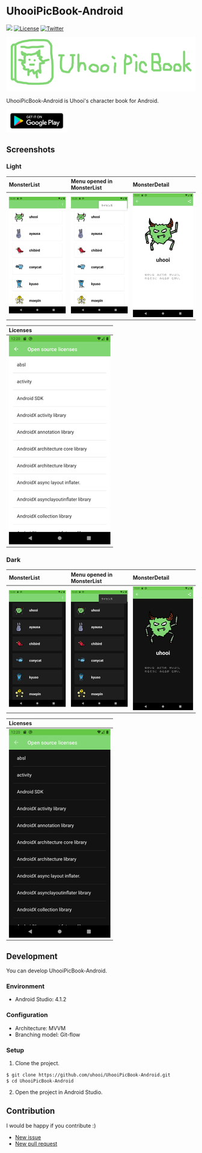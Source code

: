 # UhooiPicBook-Android

[![](https://github.com/uhooi/UhooiPicBook-Android/workflows/CI/badge.svg)](https://github.com/uhooi/UhooiPicBook-Android/actions?query=workflow%3ACI)
[![License](https://img.shields.io/github/license/uhooi/UhooiPicBook-Android)](https://github.com/uhooi/UhooiPicBook-Android/blob/master/LICENSE)
[![Twitter](https://img.shields.io/twitter/url?style=social&url=https%3A%2F%2Ftwitter.com%2Fthe_uhooi)](https://twitter.com/the_uhooi)

![Logo](./docs/logo.png)

UhooiPicBook-Android is Uhooi's character book for Android.

[<img src="./docs/google-play-badge.png" width="161.5">](https://play.google.com/store/apps/details?id=com.theuhooi.uhooipicbook)

## Screenshots

### Light

|MonsterList|Menu opened in MonsterList|MonsterDetail|
|:--|:--|:--|
|<img src="./docs/screenshots/pixel3a/light/monster_list.png" width="270">|<img src="./docs/screenshots/pixel3a/light/menu_opened_in_monster_list.png" width="270">|<img src="./docs/screenshots/pixel3a/light/monster_detail.png" width="270">|

|Licenses|
|:--|
|<img src="./docs/screenshots/pixel3a/light/oss_licenses_menu.png" width="270">|

### Dark

|MonsterList|Menu opened in MonsterList|MonsterDetail|
|:--|:--|:--|
|<img src="./docs/screenshots/pixel3a/dark/monster_list.png" width="270">|<img src="./docs/screenshots/pixel3a/dark/menu_opened_in_monster_list.png" width="270">|<img src="./docs/screenshots/pixel3a/dark/monster_detail.png" width="270">|

|Licenses|
|:--|
|<img src="./docs/screenshots/pixel3a/dark/oss_licenses_menu.png" width="270">|

## Development

You can develop UhooiPicBook-Android.

### Environment

- Android Studio: 4.1.2

### Configuration

- Architecture: MVVM
- Branching model: Git-flow

### Setup

1. Clone the project.

```
$ git clone https://github.com/uhooi/UhooiPicBook-Android.git
$ cd UhooiPicBook-Android
```

2. Open the project in Android Studio.

## Contribution

I would be happy if you contribute :)

- [New issue](https://github.com/uhooi/UhooiPicBook-Android/issues/new)
- [New pull request](https://github.com/uhooi/UhooiPicBook-Android/compare)
